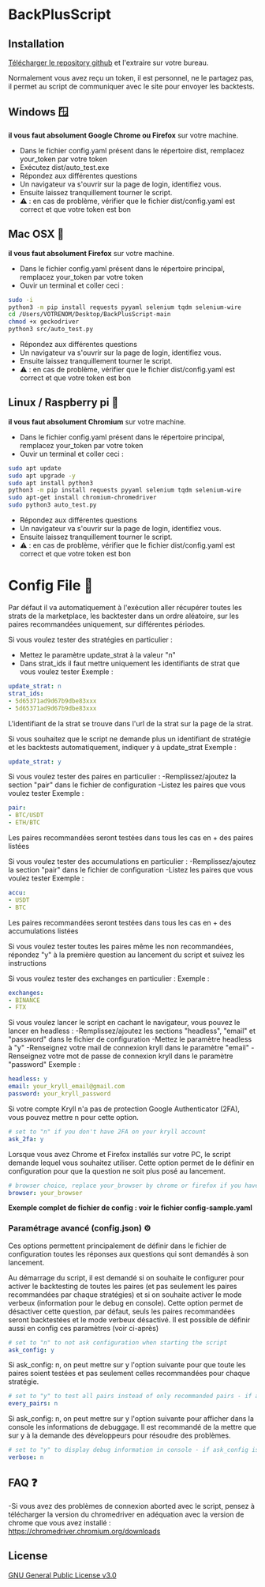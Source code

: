 # BackPlusScript

## Installation

[Télécharger le repository github](https://github.com/Thomas-Houtrique/BackPlusScript/archive/main.zip) et l'extraire sur votre bureau.

Normalement vous avez reçu un token, il est personnel, ne le partagez pas, il permet au script de communiquer avec le site pour envoyer les backtests.

## Windows 🪟
**il vous faut absolument Google Chrome ou Firefox** sur votre machine.
- Dans le fichier config.yaml présent dans le répertoire dist, remplacez your_token par votre token 
- Exécutez dist/auto_test.exe
- Répondez aux différentes questions
- Un navigateur va s'ouvrir sur la page de login, identifiez vous.
- Ensuite laissez tranquillement tourner le script.
- ⚠️ : en cas de problème, vérifier que le fichier dist/config.yaml est correct et que votre token est bon

## Mac OSX 🍎
**il vous faut absolument Firefox** sur votre machine.
- Dans le fichier config.yaml présent dans le répertoire principal, remplacez your_token par votre token 
- Ouvir un terminal et coller ceci :
```bash
sudo -i
python3 -m pip install requests pyyaml selenium tqdm selenium-wire
cd /Users/VOTRENOM/Desktop/BackPlusScript-main
chmod +x geckodriver
python3 src/auto_test.py
```
- Répondez aux différentes questions
- Un navigateur va s'ouvrir sur la page de login, identifiez vous.
- Ensuite laissez tranquillement tourner le script.
- ⚠️ : en cas de problème, vérifier que le fichier dist/config.yaml est correct et que votre token est bon

## Linux / Raspberry pi 🐧
**il vous faut absolument Chromium** sur votre machine.
- Dans le fichier config.yaml présent dans le répertoire principal, remplacez your_token par votre token 
- Ouvir un terminal et coller ceci :
```bash
sudo apt update
sudo apt upgrade -y
sudo apt install python3
python3 -m pip install requests pyyaml selenium tqdm selenium-wire
sudo apt-get install chromium-chromedriver
sudo python3 auto_test.py
```
- Répondez aux différentes questions
- Un navigateur va s'ouvrir sur la page de login, identifiez vous.
- Ensuite laissez tranquillement tourner le script.
- ⚠️ : en cas de problème, vérifier que le fichier dist/config.yaml est correct et que votre token est bon

# Config File 📄

Par défaut il va automatiquement à l'exécution aller récupérer toutes les strats de la marketplace, les backtester dans un ordre aléatoire, sur les paires recommandées uniquement, sur différentes périodes.

Si vous voulez tester des stratégies en particulier :
- Mettez le paramètre update_strat à la valeur "n"
- Dans strat_ids il faut mettre uniquement les identifiants de strat que vous voulez tester
Exemple : 
```yaml
update_strat: n
strat_ids:
- 5d65371ad9d67b9dbe83xxx
- 5d65371ad9d67b9dbe83xxx
```
L'identifiant de la strat se trouve dans l'url de la strat sur la page de la strat.

Si vous souhaitez que le script ne demande plus un identifiant de stratégie et les backtests automatiquement, indiquer y à update_strat
Exemple : 
```yaml
update_strat: y
```

Si vous voulez tester des paires en particulier :
-Remplissez/ajoutez la section "pair" dans le fichier de configuration
-Listez les paires que vous voulez tester
Exemple :
```yaml
pair:
- BTC/USDT
- ETH/BTC
```
Les paires recommandées seront testées dans tous les cas en + des paires listées

Si vous voulez tester des accumulations en particulier :
-Remplissez/ajoutez la section "pair" dans le fichier de configuration
-Listez les paires que vous voulez tester
Exemple :
```yaml
accu:
- USDT
- BTC
```
Les paires recommandées seront testées dans tous les cas en + des accumulations listées

Si vous voulez tester toutes les paires même les non recommandées, répondez "y" à la première question au lancement du script et suivez les instructions

Si vous voulez tester des exchanges en particulier :
Exemple :
```yaml
exchanges:
- BINANCE
- FTX
```

Si vous voulez lancer le script en cachant le navigateur, vous pouvez le lancer en headless :
-Remplissez/ajoutez les sections "headless", "email" et "password" dans le fichier de configuration
-Mettez le paramètre headless à "y"
-Renseignez votre mail de connexion kryll dans le paramètre "email"
-Renseignez votre mot de passe de connexion kryll dans le paramètre "password"
Exemple :
```yaml
headless: y
email: your_kryll_email@gmail.com
password: your_kryll_password
```

Si votre compte Kryll n'a pas de protection Google Authenticator (2FA), vous pouvez mettre n pour cette option.
```yaml
# set to "n" if you don't have 2FA on your kryll account 
ask_2fa: y
```

Lorsque vous avez Chrome et Firefox installés sur votre PC, le script demande lequel vous souhaitez utiliser. Cette option permet de le définir en configuration pour que la question ne soit plus posé au lancement.
```yaml
# browser choice, replace your_browser by chrome or firefox if you have both on your system
browser: your_browser
```

**Exemple complet de fichier de config : voir le fichier config-sample.yaml**

### Paramétrage avancé (config.json) ⚙️

Ces options permettent principalement de définir dans le fichier de configuration toutes les réponses aux questions qui sont demandés à son lancement.

Au démarrage du script, il est demandé si on souhaite le configurer pour activer le backtesting de toutes les paires (et pas seulement les paires recommandées par chaque stratégies) et si on souhaite activer le mode verbeux (information pour le debug en console). Cette option permet de désactiver cette question, par défaut, seuls les paires recommandées seront backtestées et le mode verbeux désactivé. Il est possible de définir aussi en config ces paramètres (voir ci-après)
```yaml
# set to "n" to not ask configuration when starting the script
ask_config: y
```

Si ask_config: n, on peut mettre sur y l'option suivante pour que toute les paires soient testées et pas seulement celles recommandées pour chaque stratégie.
```yaml
# set to "y" to test all pairs instead of only recommanded pairs - if ask_config is "y", this option is ignored
every_pairs: n
```

Si ask_config: n, on peut mettre sur y l'option suivante pour afficher dans la console les informations de debuggage. Il est recommandé de la mettre que sur y à la demande des développeurs pour résoudre des problèmes.
```yaml
# set to "y" to display debug information in console - if ask_config is "y", this option is ignored
verbose: n
```

## FAQ ❓
-Si vous avez des problèmes de connexion aborted avec le script, pensez à télécharger la version du chromedriver en adéquation avec la version de chrome que vous avez installé : https://chromedriver.chromium.org/downloads

## License
[GNU General Public License v3.0](https://choosealicense.com/licenses/gpl-3.0/)
